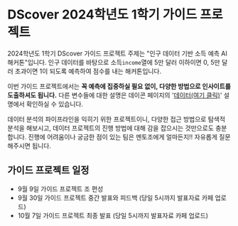 # DScover 2024학년도 1학기 가이드 프로젝트

2024학년도 1학기 DScover 가이드 프로젝트 주제는 "인구 데이터 기반 소득 예측 AI 해커톤"입니다. 
인구 데이터를 바탕으로 소득`income`열에 5만 달러 이하이면 0, 5만 달러 초과이면 1이 되도록 예측하여 점수를 내는 해커톤입니다. 

이번 가이드 프로젝트에서는 **꼭 예측에 집중하실 필요 없이, 다양한 방법으로 인사이트를 도출하셔도 됩니다.** 다른 변수들에 대한 설명은 데이콘 페이지의 '[데이터(여기 클릭)](https://dacon.io/competitions/official/235892/data)' 설명에서 확인하실 수 있습니다. 

데이터 분석의 파이프라인을 익히기 위한 프로젝트이니, 다양한 접근 방법으로 탐색적 분석을 해보시고, 데이터 프로젝트의 진행 방법에 대해 감을 잡으시는 것만으로도 충분합니다. 진행에 어려움이나 궁금한 점이 있는 팀은 멘토조에게 얼마든지!! 자유롭게 질문해주시면 됩니다. 

## 가이드 프로젝트 일정
* 9월 9일 가이드 프로젝트 조 편성
* 9월 30일 가이드 프로젝트 중간 발표와 피드백 (당일 5시까지 발표자료 카페 업로드)
* 10월 7일 가이드 프로젝트 최종 발표 (당일 5시까지 발표자료 카페 업로드)
  
